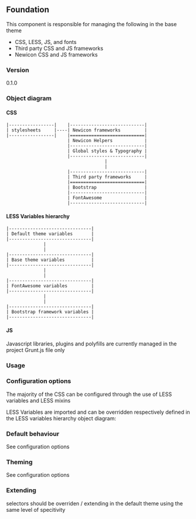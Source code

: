 ## Foundation
This component is responsible for managing the following in the base theme

- CSS, LESS, JS, and fonts
- Third party CSS and JS frameworks
- Newicon CSS and JS frameworks

### Version
0.1.0

### Object diagram

#### CSS
```
|-----------------|    |----------------------------|
| stylesheets     |----| Newicon frameworks         |
|-----------------|    |============================|
                       | Newicon Helpers            |
                       |----------------------------|
                       | Global styles & Typography |
                       |----------------------------|
                                     |
                                     |
                       |----------------------------|
                       | Third party frameworks     |
                       |============================|
                       | Bootstrap                  |
                       |----------------------------|
                       | FontAwesome                |
                       |----------------------------|
```

#### LESS Variables hierarchy
```
|-------------------------------|
| Default theme variables       |
|-------------------------------|
              |
              |
|-------------------------------|
| Base theme variables          |
|-------------------------------|
              |
              |
|-------------------------------|
| FontAwesome variables         |
|-------------------------------|
              |
              |
|-------------------------------|
| Bootstrap framework variables |
|-------------------------------|
```

#### JS
Javascript libraries, plugins and polyfills are currently managed in the project Grunt.js file only

### Usage

### Configuration options
The majority of the CSS can be configured through the use of LESS variables and LESS mixins

LESS Variables are imported and can be overridden respectively defined in the LESS variables hierarchy object diagram:

### Default behaviour
See configuration options

### Theming
See configuration options

### Extending
selectors should be overriden / extending in the default theme using the same level of specitivity 